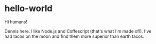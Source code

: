 # hello-world


Hi humans!

Dennis here. I like Node.js and Coffescript (that's what I'm made of!).
I've had tacos on the moon and find them more superior than earth tacos.
